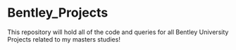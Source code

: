 # Bentley_Projects

This repository will hold all of the code and queries for all Bentley University Projects related to my masters studies!
